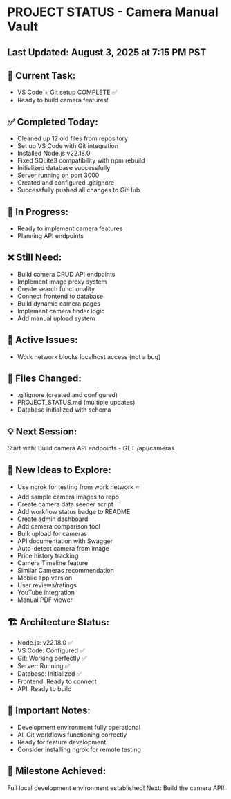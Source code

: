# PROJECT STATUS - Camera Manual Vault

## Last Updated: August 3, 2025 at 7:15 PM PST

## 🎯 Current Task:
- VS Code + Git setup COMPLETE ✅
- Ready to build camera features!

## ✅ Completed Today:
- Cleaned up 12 old files from repository
- Set up VS Code with Git integration
- Installed Node.js v22.18.0
- Fixed SQLite3 compatibility with npm rebuild
- Initialized database successfully
- Server running on port 3000
- Created and configured .gitignore
- Successfully pushed all changes to GitHub

## 🔄 In Progress:
- Ready to implement camera features
- Planning API endpoints

## ❌ Still Need:
- Build camera CRUD API endpoints
- Implement image proxy system
- Create search functionality
- Connect frontend to database
- Build dynamic camera pages
- Implement camera finder logic
- Add manual upload system

## 🐛 Active Issues:
- Work network blocks localhost access (not a bug)

## 📁 Files Changed:
- .gitignore (created and configured)
- PROJECT_STATUS.md (multiple updates)
- Database initialized with schema

## 💡 Next Session:
Start with: Build camera API endpoints - GET /api/cameras

## 🚀 New Ideas to Explore:
- Use ngrok for testing from work network ⭐
- Add sample camera images to repo
- Create camera data seeder script
- Add workflow status badge to README
- Create admin dashboard
- Add camera comparison tool
- Bulk upload for cameras
- API documentation with Swagger
- Auto-detect camera from image
- Price history tracking
- Camera Timeline feature
- Similar Cameras recommendation
- Mobile app version
- User reviews/ratings
- YouTube integration
- Manual PDF viewer

## 🏗️ Architecture Status:
- Node.js: v22.18.0 ✅
- VS Code: Configured ✅
- Git: Working perfectly ✅
- Server: Running ✅
- Database: Initialized ✅
- Frontend: Ready to connect
- API: Ready to build

## 📝 Important Notes:
- Development environment fully operational
- All Git workflows functioning correctly
- Ready for feature development
- Consider installing ngrok for remote testing

## 🎉 Milestone Achieved:
Full local development environment established!
Next: Build the camera API!